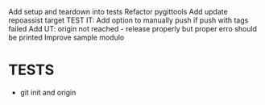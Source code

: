 Add setup and teardown into tests
Refactor pygittools
Add update repoassist target
TEST IT: Add option to manually push if push with tags failed
Add UT: origin not reached - release properly but proper erro should be printed
Improve sample modulo 

# TESTS
- git init and origin
